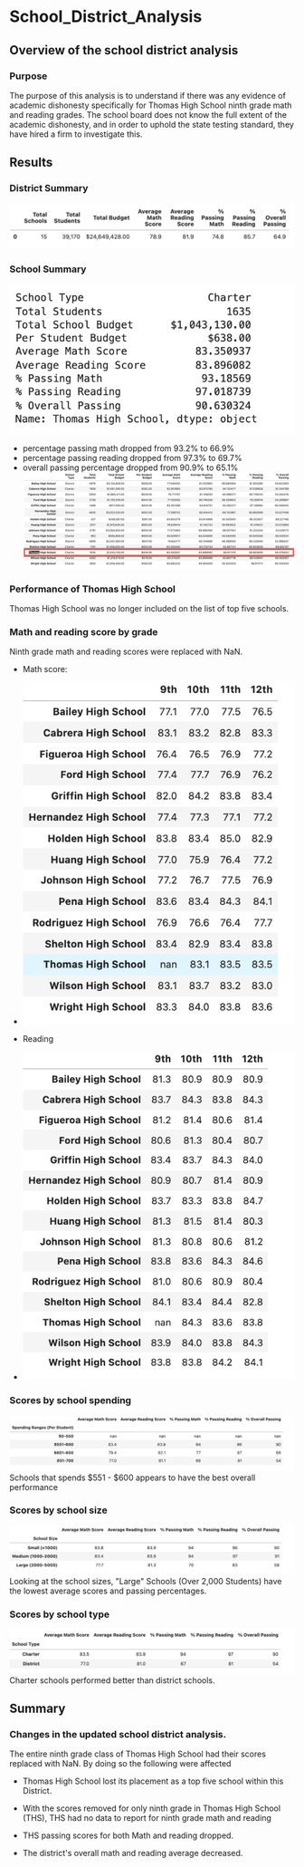 # School_District_Analysis

## Overview of the school district analysis

### Purpose 
The purpose of this analysis is to understand if there was any evidence of academic dishonesty specifically for Thomas High School ninth grade math and reading grades. The school board does not know the full extent of the academic dishonesty, and in order to uphold the state testing standard, they have hired a firm to investigate this.

## Results

### District Summary
![DistrictSummary](Resources/District_Summary.png)

### School Summary
![SchoolSummary1](Resources/School_summary1.png)
- percentage passing math dropped from 93.2% to 66.9%
- percentage passing reading dropped from 97.3% to 69.7%
- overall passing percentage dropped from 90.9% to 65.1%
![SchoolSummary](Resources/School_summary.png)

### Performance of Thomas High School
Thomas High School was no longer included on the list of top five schools.

### Math and reading score by grade
Ninth grade math and reading scores were replaced with NaN.

- Math score:
- ![mathScore](Resources/math_score.png)

- Reading 
- ![readingScore](Resources/reading_score.png)

### Scores by school spending
![schoolSpending](Resources/scoreBy_SchoolSpending.png)
Schools that spends $551 - $600 appears to have the best overall performance

### Scores by school size
![schoolSize](Resources/scoreBy_schoolSize.png)
Looking at the school sizes, "Large" Schools (Over 2,000 Students) have the lowest average scores and passing percentages. 

### Scores by school type
![schoolType](Resources/scoreBy_SchoolType.png)
Charter schools performed better than district schools.

## Summary

### Changes in the updated school district analysis. 
The entire ninth grade class of Thomas High School  had their scores replaced with NaN. By doing so the following were affected 

- Thomas High School lost its placement as a top five school within this District. 

- With the scores removed for only ninth grade in Thomas High School (THS), THS had no data to report for ninth grade math and reading

- THS passing scores for both Math and reading dropped.

- The district's overall math and reading average decreased.
